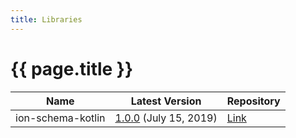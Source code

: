 ```yaml
---
title: Libraries
---
```


# {{ page.title }}

| Name | Latest Version | Repository |
|------|----------------|------|
| ion-schema-kotlin | [1.0.0](https://github.com/amzn/ion-schema-kotlin/releases/tag/v1.0.0) (July 15, 2019) | [Link](https://github.com/amzn/ion-schema-kotlin) |

